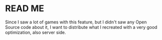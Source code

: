 # READ ME

Since I saw a lot of games with this feature, but I didn't saw any Open Source code about it, I want to distribute what I recreated with a very good optimization, also server side.
